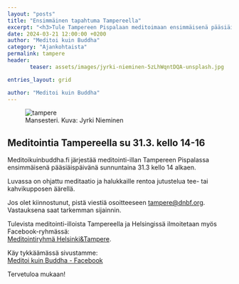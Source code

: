 ```yaml
---
layout: "posts"
title: "Ensimmäinen tapahtuma Tampereella"
excerpt: "<h3>Tule Tampereen Pispalaan meditoimaan ensimmäisenä pääsiäispäivänä.</h3>"
date: 2024-03-21 12:00:00 +0200
author: "Meditoi kuin Buddha"
category: "Ajankohtaista"
permalink: tampere
header: 
       teaser: assets/images/jyrki-nieminen-5zLhWqntDQA-unsplash.jpg

entries_layout: grid

author: "Meditoi kuin Buddha"
---
```


<figure>
<img src="assets/images/jyrki-nieminen-5zLhWqntDQA-unsplash.jpg" alt="tampere">
<figcaption> Mansesteri. Kuva: Jyrki Nieminen</figcaption>
</figure>

<h2>Meditointia Tampereella su 31.3. kello 14-16</h2>

Meditoikuinbuddha.fi järjestää meditointi-illan Tampereen Pispalassa ensimmäisenä pääsiäispäivänä sunnuntaina 31.3 kello 14 alkaen.

Luvassa on ohjattu meditaatio ja halukkaille rentoa jutustelua tee- tai kahvikupposen äärellä.

Jos olet kiinnostunut, pistä viestiä osoitteeseen tampere@dnbf.org. Vastauksena saat tarkemman sijainnin.

Tulevista meditointi-illoista Tampereella ja Helsingissä ilmoitetaan myös Facebook-ryhmässä:<br> <a href="https://www.facebook.com/groups/416251517754820">Meditointiryhmä Helsinki&Tampere</a>.<br>

Käy tykkäämässä sivustamme:<br> <a href="https://www.facebook.com/profile.php?id=61555870603768">Meditoi kuin Buddha - Facebook</a>

Tervetuloa mukaan!
